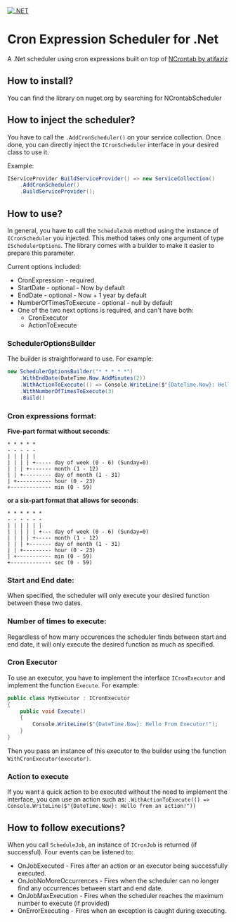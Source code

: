 [![.NET](https://github.com/tiger4589/CronScheduler/actions/workflows/dotnet.yml/badge.svg)](https://github.com/tiger4589/CronScheduler/actions/workflows/dotnet.yml)

# Cron Expression Scheduler for .Net

A .Net scheduler using cron expressions built on top of [NCrontab by atifaziz](https://github.com/atifaziz/NCrontab)

## How to install?

You can find the library on nuget.org by searching for NCrontabScheduler

## How to inject the scheduler?

You have to call the `.AddCronScheduler()` on your service collection.
Once done, you can directly inject the `ICronScheduler` interface in your desired class to use it.

Example:

```csharp
IServiceProvider BuildServiceProvider() => new ServiceCollection()
    .AddCronScheduler()
    .BuildServiceProvider();
```

## How to use?

In general, you have to call the `ScheduleJob` method using the instance of `ICronScheduler` you injected.
This method takes only one argument of type `ISchedulerOptions`.
The library comes with a builder to make it easier to prepare this parameter.

Current options included:

- CronExpression - required.
- StartDate - optional - Now by default
- EndDate - optional - Now + 1 year by default
- NumberOfTimesToExecute - optional - null by default
- One of the two next options is required, and can't have both:
    - CronExecutor 
    - ActionToExecute

### SchedulerOptionsBuilder

The builder is straightforward to use.
For example:

```csharp
new SchedulerOptionsBuilder("* * * * *")
    .WithEndDate(DateTime.Now.AddMinutes(2)) 
    .WithActionToExecute(() => Console.WriteLine($"{DateTime.Now}: Hello from an action!"))
    .WithNumberOfTimesToExecute(3)
    .Build()
```

### Cron expressions format:

**Five-part format without seconds**:

    * * * * *
    - - - - -
    | | | | |
    | | | | +----- day of week (0 - 6) (Sunday=0)
    | | | +------- month (1 - 12)
    | | +--------- day of month (1 - 31)
    | +----------- hour (0 - 23)
    +------------- min (0 - 59)

**or a six-part format that allows for seconds**:

    * * * * * *
    - - - - - -
    | | | | | |
    | | | | | +--- day of week (0 - 6) (Sunday=0)
    | | | | +----- month (1 - 12)
    | | | +------- day of month (1 - 31)
    | | +--------- hour (0 - 23)
    | +----------- min (0 - 59)
    +------------- sec (0 - 59)

### Start and End date:

When specified, the scheduler will only execute your desired function between these two dates.

### Number of times to execute:

Regardless of how many occurences the scheduler finds between start and end date, it will only execute the desired function as much as specified.

### Cron Executor

To use an executor, you have to implement the interface `ICronExecutor` and implement the function `Execute`.
For example:

```csharp
public class MyExecutor : ICronExecutor
{
    public void Execute()
    {
        Console.WriteLine($"{DateTime.Now}: Hello From Executor!");
    }
}
```

Then you pass an instance of this executor to the builder using the function `WithCronExecutor(executor)`.

### Action to execute

If you want a quick action to be executed without the need to implement the interface, you can use an action such as: `.WithActionToExecute(() => Console.WriteLine($"{DateTime.Now}: Hello from an action!"))`

## How to follow executions?

When you call `ScheduleJob`, an instance of `ICronJob` is returned (if successful).
Four events can be listened to:

- OnJobExecuted - Fires after an action or an executor being successfully executed.
- OnJobNoMoreOccurrences - Fires when the scheduler can no longer find any occurrences between start and end date.
- OnJobMaxExecution - Fires when the scheduler reaches the maximum number to execute (if provided)
- OnErrorExecuting - Fires when an exception is caught during executing.

